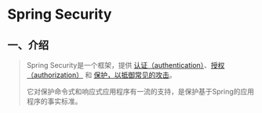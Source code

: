 # Spring Security

## 一、介绍



> Spring Security是一个框架，提供 [认证（authentication）](https://springdoc.cn/spring-security/features/authentication/index.html)、[授权（authorization）](https://springdoc.cn/spring-security/features/authorization/index.html) 和 [保护，以抵御常见的攻击](https://springdoc.cn/spring-security/features/exploits/index.html)。
>
> 它对保护命令式和响应式应用程序有一流的支持，是保护基于Spring的应用程序的事实标准。


